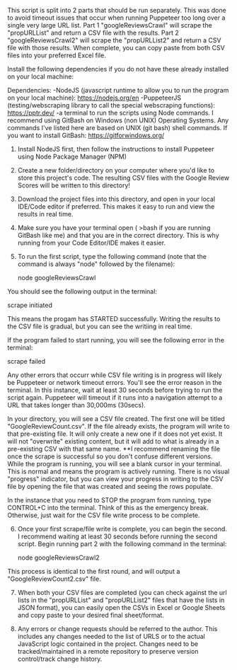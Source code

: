 This script is split into 2 parts that should be run separately. This was done to avoid timeout issues that occur when running Puppeteer too long over a single very large URL list.
Part 1 "googleReviewsCrawl" will scrape the "propURLList" and return a CSV file with the results. Part 2 "googleReviewsCrawl2" will scrape the "propURLList2" and return a CSV file with those results.
When complete, you can copy paste from both CSV files into your preferred Excel file.



Install the following dependencies if you do not have these already installed on your local machine:

Dependencies: 
-NodeJS (javascript runtime to allow you to run the program on your local machine): https://nodejs.org/en
-PuppeteerJS (testing/webscraping library to call the special webscraping functions): https://pptr.dev/
-a terminal to run the scripts using Node commands. I recommend using GitBash on Windows (non UNIX) Operating Systems. Any commands I've listed here are based on UNIX (git bash) shell commands. 
  If you want to install GitBash: https://gitforwindows.org/


1) Install NodeJS first, then follow the instructions to install Puppeteer using Node Package Manager (NPM)
2) Create a new folder/directory on your computer where you'd like to store this project's code. The resulting CSV files with the Google Review Scores will be written to this directory!
3) Download the project files into this directory, and open in your local IDE/Code editor if preferred. This makes it easy to run and view the results in real time. 
4) Make sure you have your terminal open ( >bash if you are running GitBash like me) and that you are in the correct directory. This is why running from your Code Editor/IDE makes it easier.
6) To run the first script, type the following command (note that the command is always "node" followed by the filename):

   node googleReviewsCrawl

You should see the following output in the terminal:

  scrape initiated

This means the progam has STARTED successfully. Writing the results to the CSV file is gradual, but you can see the writiing in real time.

If the program failed to start running, you will see the following error in the terminal:

  scrape failed

Any other errors that occurr while CSV file writing is in progress will likely be Puppeteer or network timeout errors. You'll see the error reason in the terminal. 
In this instance, wait at least 30 seconds before trying to run the script again. 
Puppeteer will timeout if it runs into a navigation attempt to a URL that takes longer than 30,000ms (30secs). 

In your directory, you will see a CSV file created. The first one will be titled "GoogleReviewCount.csv".
If the file already exists, the program will write to that pre-existing file. It will only create a new one if it does not yet exist. 
It will not "overwrite" existing content, but it will add to what is already in a pre-existing CSV with that same name.
**I recommend renaming the file once the scrape is successful so you don't confuse different versions.
While the program is running, you will see a blank cursor in your terminal. This is normal and means the program is actively running. There is no visual "progress" indicator, 
but you can view your progress in writing to the CSV file by opening the file that was created and seeing the rows populate.

In the instance that you need to STOP the program from running, type CONTROL+C into the terminal. Think of this as the emergency break. Otherwise, just wait for the CSV file write process to be complete.

6) Once your first scrape/file write is complete, you can begin the second. I recommend waiting at least 30 seconds before running the second script.
  Begin running part 2 with the following command in the terminal:

      node googleReviewsCrawl2

 This process is identical to the first round, and will output a "GoogleReviewCount2.csv" file.

 7) When both your CSV files are completed (you can check against the url lists in the "propURLList" and "propURLList2" files that have the lists in JSON format), you can easily open the CSVs in Excel or Google Sheets
    and copy paste to your desired final sheet/format.

8) Any errors or change requests should be referred to the author. This includes any changes needed to the list of URLS or to the actual JavaScript logic contained in the project.
   Changes need to be tracked/maintained in a remote repository to preserve version control/track change history.


   
